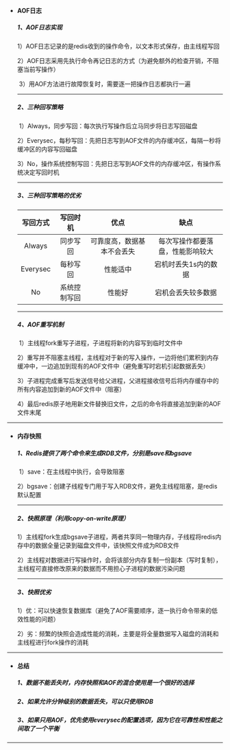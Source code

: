 * #### AOF日志

  ##### 1、AOF日志实现

  ​	1）AOF日志记录的是redis收到的操作命令，以文本形式保存，由主线程写回

  ​	2）AOF日志采用先执⾏命令再记⽇志的方式（为避免额外的检查开销，不阻塞当前写操作）

  ​	3）用AOF方法进行故障恢复时，需要逐一把操作日志都执行一遍

  ---------

  ##### 2、三种回写策略

  ​	1）Always，同步写回：每次执行写操作后立马同步将日志写回磁盘

  ​	2）Everysec，每秒写回：先把日志写到AOF文件的内存缓冲区，每隔一秒将缓冲区的内容写回磁盘

  ​	3）No，操作系统控制写回：先把日志写到AOF文件的内存缓冲区，有操作系统决定写回时机

  ---------

  ##### 3、三种回写策略的优劣

  | 写回方式 |   写回时机   |            优点            |               缺点               |
  | :------: | :----------: | :------------------------: | :------------------------------: |
  |  Always  |   同步写回   | 可靠度高，数据基本不会丢失 | 每次写操作都要落盘，性能影响较大 |
  | Everysec |   每秒写回   |          性能适中          |       宕机时丢失1s内的数据       |
  |    No    | 系统控制写回 |           性能好           |        宕机会丢失较多数据        |

  ----------

  ##### 4、AOF重写机制

  ​	1）主线程fork重写子进程，子进程将新的内容写到临时文件中

  ​	2）重写并不阻塞主线程，主线程对于新的写入操作，一边将他们累积到内存缓冲中，一边追加到现有的AOF文件中（避免重写时宕机引起数据丢失）

  ​	3）子进程完成重写后发送信号给父进程，父进程接收信号后将内存缓存中的所有内容追加到新的AOF文件中（阻塞）

  ​	4）最后redis原子地用新文件替换旧文件，之后的命令将直接追加到新的AOF文件末尾

--------

* #### 内存快照

  ##### 1、Redis提供了两个命令来⽣成RDB⽂件，分别是save和bgsave
  
  ​	1）save：在主线程中执行，会导致阻塞
  
  ​	2）bgsave：创建子线程专门用于写入RDB文件，避免主线程阻塞，是redis默认配置
  
  ---
  
  ##### 2、快照原理（利用copy-on-write原理）
  
  ​	1）主线程fork⽣成bgsave⼦进程，两者共享同一物理内存，子线程将redis内存中的数据全量记录到磁盘文件中，该快照文件成为RDB文件
  
  ​	2）主线程对数据进行写操作时，会将该部分内存复制一份副本（写时复制），主线程可直接修改原来的数据而不用担心子进程的数据污染问题
  
  ---
  
  ##### 3、快照优劣
  
  ​	1）优：可以快速恢复数据库（避免了AOF需要顺序，逐一执行命令带来的低效性能的问题）
  
  ​	2）劣：频繁的快照会造成性能的消耗，主要是将全量数据写入磁盘的消耗和主线程进行fork操作的消耗

---

* #### 总结

  ##### 1、数据不能丢失时，内存快照和AOF的混合使⽤是⼀个很好的选择

  ##### 2、如果允许分钟级别的数据丢失，可以只使⽤RDB

  ##### 3、如果只⽤AOF，优先使⽤everysec的配置选项，因为它在可靠性和性能之间取了⼀个平衡

---

